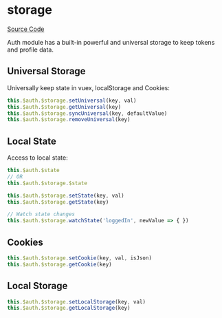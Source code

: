 # storage

[Source Code](https://github.com/nuxt-community/auth-module/blob/master/lib/core/storage.js)

Auth module has a built-in powerful and universal storage to keep tokens and profile data.

## Universal Storage

Universally keep state in vuex, localStorage and Cookies:

```js
this.$auth.$storage.setUniversal(key, val)
this.$auth.$storage.getUniversal(key)
this.$auth.$storage.syncUniversal(key, defaultValue)
this.$auth.$storage.removeUniversal(key)
```

## Local State

Access to local state:

```js
this.$auth.$state
// OR
this.$auth.$storage.$state
```

```js
this.$auth.$storage.setState(key, val)
this.$auth.$storage.getState(key)

// Watch state changes
this.$auth.$storage.watchState('loggedIn', newValue => { })
```

## Cookies

```js
this.$auth.$storage.setCookie(key, val, isJson)
this.$auth.$storage.getCookie(key)
```

## Local Storage

```js
this.$auth.$storage.setLocalStorage(key, val)
this.$auth.$storage.getLocalStorage(key)
```
